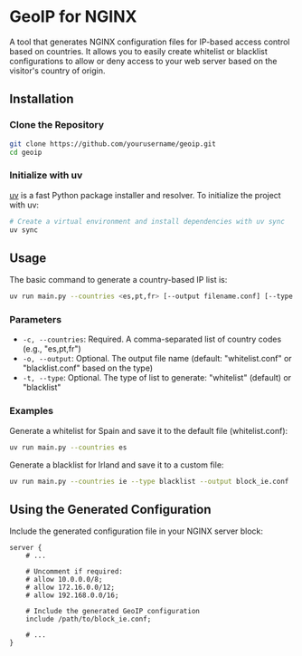 # GeoIP for NGINX

A tool that generates NGINX configuration files for IP-based access control based on countries. It allows you to easily 
create whitelist or blacklist configurations to allow or deny access to your web server based on the visitor's country 
of origin.

## Installation

### Clone the Repository

```bash
git clone https://github.com/yourusername/geoip.git
cd geoip
```

### Initialize with uv

[uv](https://github.com/astral-sh/uv) is a fast Python package installer and resolver. To initialize the project with uv:

```bash
# Create a virtual environment and install dependencies with uv sync
uv sync
```

## Usage

The basic command to generate a country-based IP list is:

```bash
uv run main.py --countries <es,pt,fr> [--output filename.conf] [--type whitelist|blacklist]
```

### Parameters

- `-c, --countries`: Required. A comma-separated list of country codes (e.g., "es,pt,fr")
- `-o, --output`: Optional. The output file name (default: "whitelist.conf" or "blacklist.conf" based on the type)
- `-t, --type`: Optional. The type of list to generate: "whitelist" (default) or "blacklist"

### Examples

Generate a whitelist for Spain and save it to the default file (whitelist.conf):

```bash
uv run main.py --countries es
```

Generate a blacklist for Irland and save it to a custom file:

```bash
uv run main.py --countries ie --type blacklist --output block_ie.conf
```

## Using the Generated Configuration

Include the generated configuration file in your NGINX server block:

```nginx
server {
    # ...
    
    # Uncomment if required: 
    # allow 10.0.0.0/8;
    # allow 172.16.0.0/12;
    # allow 192.168.0.0/16;
    
    # Include the generated GeoIP configuration
    include /path/to/block_ie.conf;

    # ...
}
```
